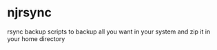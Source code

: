 # njrsync
rsync backup scripts to backup all you want in your system and zip it in your home directory
